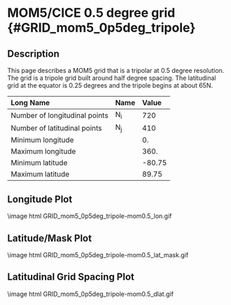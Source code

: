 MOM5/CICE 0.5 degree grid {#GRID_mom5_0p5deg_tripole}
=========================

Description
-----------

This page describes a MOM5 grid that is a tripolar at 0.5 degree
resolution.  The grid is a tripole grid built around half degree
spacing.  The latitudinal grid at the equator is 0.25 degrees and the
tripole begins at about 65N.
 
| Long Name                     | Name   | Value  |
| :---------------------------- | :----- | :----- |
| Number of longitudinal points | N<sub>i</sub>   | 720    |
| Number of latitudinal points  | N<sub>j</sub>   | 410    |
| Minimum longitude             | &nbsp; | 0.     |
| Maximum longitude             | &nbsp; | 360.   |
| Minimum latitude              | &nbsp; | -80.75 |
| Maximum latitude              | &nbsp; | 89.75  | 

Longitude Plot
--------------

\image html GRID_mom5_0p5deg_tripole-mom0.5_lon.gif
 
Latitude/Mask Plot
------------------

\image html GRID_mom5_0p5deg_tripole-mom0.5_lat_mask.gif
 
Latitudinal Grid Spacing Plot
-----------------------------

\image html GRID_mom5_0p5deg_tripole-mom0.5_dlat.gif
